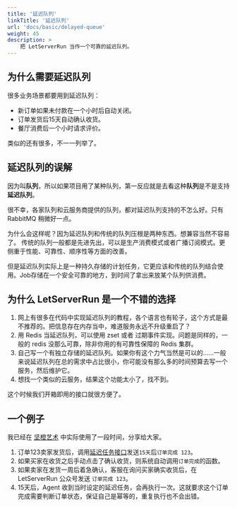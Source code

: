 ```yaml
---
title: '延迟队列'
linkTitle: '延迟队列'
url: 'docs/basic/delayed-queue'
weight: 45
description: >
    把 LetServerRun 当作一个可靠的延迟队列。
---
```


## 为什么需要延迟队列

很多业务场景都要用到延迟队列：

* 新订单如果未付款在一个小时后自动关闭。
* 订单发货后15天自动确认收货。
* 餐厅消费后一个小时请求评价。

类似的还有很多，不一一列举了。

## 延迟队列的误解

因为叫**队列**，所以如果项目用了某种队列，第一反应就是去看这种**队列**是不是支持**延迟队列**。

很不幸，各家队列和云服务商提供的队列，都对延迟队列支持的不怎么好。只有 RabbitMQ 稍微好一点。

为什么会这样呢？因为延迟队列和传统的队列压根是两种东西。想兼容当然不容易了。
传统的队列一般都是先进先出，可以是生产消费模式或者广播订阅模式。更侧重于性能、可靠性、顺序性等方面的改善。

但是延迟队列实际上是一种持久存储的计划任务，它更应该和传统的队列结合使用。Job存储在一个安全可靠的地方，到时间了拿出来放某个队列供消费。

## 为什么 LetServerRun 是一个不错的选择

1. 网上有很多在代码中实现延迟队列的教程，各个语言也有轮子，这个方式是最不推荐的。把信息存在内存当中，难道服务永远不升级重启了？
2. 用 Redis 当延迟队列，可以使用 zset 或者 过期事件实现。问题是同样的，一般的 redis 没那么可靠，除非你用的有可靠性保障的 Redis 集群。
3. 自己写一个有独立存储的延迟队列。如果你有这个力气当然是可以的……一般来说延迟队列在总的需求中占比很小，你可能没有那么多的时间预算去写一个服务，然后维护它。
4. 想找一个类似的云服务，结果这个功能太小了，找不到。

这个时候我们开箱即用的接口就很方便了。

## 一个例子

我已经在 [坚橙艺术](https://zhanart.com/) 中实际使用了一段时间，分享给大家。

1. 订单123卖家发货后，调用[延迟任务接口](/ref/#operation/agent-job-delayed-post)发送`15天`后`订单完成 123`。
2. 如果买家在收货之后手动点击了确认收货，则系统自动调用`订单完成`的函数。
3. 如果卖家在发货一周后着急确认，客服在询问买家确实收货后，在 LetServerRun 公众号发送 `订单完成 123`。
4. 15天后，Agent 收到当时设定的延迟任务，会再执行一次。这就要求这个订单完成需要判断订单状态，保证自己是幂等的，重复执行也不会出错。
